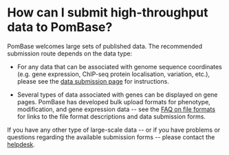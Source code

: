# How can I submit high-throughput data to PomBase?
<!-- pombase_categories: Data submission and formats -->

PomBase welcomes large sets of published data. The recommended
submission route depends on the data type:

-   For any data that can be associated with genome sequence coordinates
    (e.g. gene expression, ChIP-seq protein localisation, variation,
    etc.), please see the [data submission page](/submit-data) for instructions.
<!-- use the [data submission form for HTP sequence-linked data](/submit-data/data-submission-form). -->
-   Several types of data associated with genes can be displayed on gene
    pages. PomBase has developed bulk upload formats for phenotype,
    modification, and gene expression data -- see the [FAQ on file formats](/faq/what-file-formats-can-i-use-submit-high-throughput-data) 
    for links to the file format descriptions and data submission forms.

If you have any other type of large-scale data -- or if you have
problems or questions regarding the available submission forms -- please
contact the [helpdesk](mailto:helpdesk@pombase.org).


